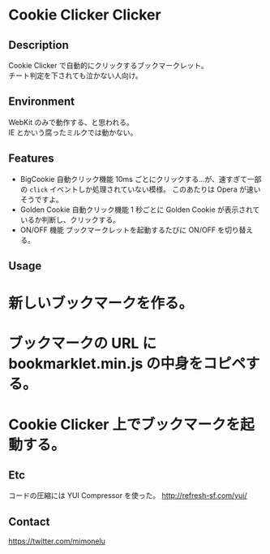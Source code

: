 # Cookie Clicker Clicker

## Description

Cookie Clicker で自動的にクリックするブックマークレット。  
チート判定を下されても泣かない人向け。

## Environment

WebKit のみで動作する、と思われる。  
IE とかいう腐ったミルクでは動かない。

## Features

* BigCookie 自動クリック機能 
10ms ごとにクリックする…が、速すぎて一部の `click` イベントしか処理されていない模様。 
このあたりは Opera が速いそうですよ。
* Golden Cookie 自動クリック機能 
1 秒ごとに Golden Cookie が表示されているか判断し、クリックする。
* ON/OFF 機能 
ブックマークレットを起動するたびに ON/OFF を切り替える。

## Usage

# 新しいブックマークを作る。
# ブックマークの URL に bookmarklet.min.js の中身をコピペする。
# Cookie Clicker 上でブックマークを起動する。

## Etc

コードの圧縮には YUI Compressor を使った。
<http://refresh-sf.com/yui/>

## Contact

<https://twitter.com/mimonelu>
